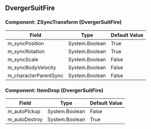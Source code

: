 ## DvergerSuitFire

### Component: ZSyncTransform (DvergerSuitFire)

|Field|Type|Default Value|
|-----|----|-------------|
|m_syncPosition|System.Boolean|True|
|m_syncRotation|System.Boolean|True|
|m_syncScale|System.Boolean|False|
|m_syncBodyVelocity|System.Boolean|False|
|m_characterParentSync|System.Boolean|False|

### Component: ItemDrop (DvergerSuitFire)

|Field|Type|Default Value|
|-----|----|-------------|
|m_autoPickup|System.Boolean|False|
|m_autoDestroy|System.Boolean|True|

